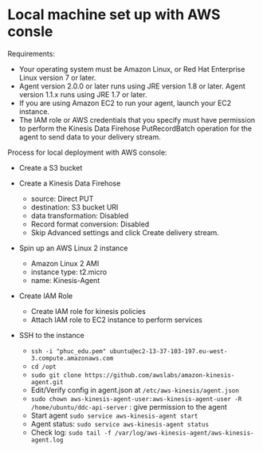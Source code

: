 # Local machine set up with AWS consle
Requirements:
- Your operating system must be Amazon Linux, or Red Hat Enterprise Linux version 7 or later.
- Agent version 2.0.0 or later runs using JRE version 1.8 or later. Agent version 1.1.x runs using JRE 1.7 or later.
- If you are using Amazon EC2 to run your agent, launch your EC2 instance.
- The IAM role or AWS credentials that you specify must have permission to perform the Kinesis Data Firehose PutRecordBatch operation for the agent to send data to your delivery stream.

Process for local deployment with AWS console:
- Create a S3 bucket
- Create a Kinesis Data Firehose
  - source: Direct PUT
  - destination: S3 bucket URI
  - data transformation: Disabled
  - Record format conversion: Disabled
  - Skip Advanced settings and click Create delivery stream.
- Spin up an AWS Linux 2 instance
  - Amazon Linux 2 AMI
  - instance type: t2.micro
  - name: Kinesis-Agent
- Create IAM Role
  - Create IAM role for kinesis policies
  - Attach IAM role to EC2 instance to perform services
  
- SSH to the instance
  - `ssh -i "phuc_edu.pem" ubuntu@ec2-13-37-103-197.eu-west-3.compute.amazonaws.com`
  - `cd /opt`
  - `sudo git clone https://github.com/awslabs/amazon-kinesis-agent.git`
  - Edit/Verify config in agent.json at `/etc/aws-kinesis/agent.json`
  - `sudo chown aws-kinesis-agent-user:aws-kinesis-agent-user -R /home/ubuntu/ddc-api-server` : give permission to the agent
  - Start agent `sudo service aws-kinesis-agent start`
  - Agent status: `sudo service aws-kinesis-agent status`
  - Check log: `sudo tail -f /var/log/aws-kinesis-agent/aws-kinesis-agent.log`